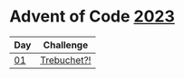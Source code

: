 # Advent of Code [2023](https://adventofcode.com/2023)

| Day                | Challenge                                          |
| ------------------ | -------------------------------------------------- |
| [01](./src/d01.rs) | [Trebuchet?!](https://adventofcode.com/2023/day/1) |
